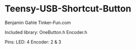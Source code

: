 # Teensy-USB-Shortcut-Button
Benjamin Gahle
Tinker-Fun.com

Included library:
OneButton.h
Encoder.h

Pins:
LED: 4
Encoder: 2 & 3
